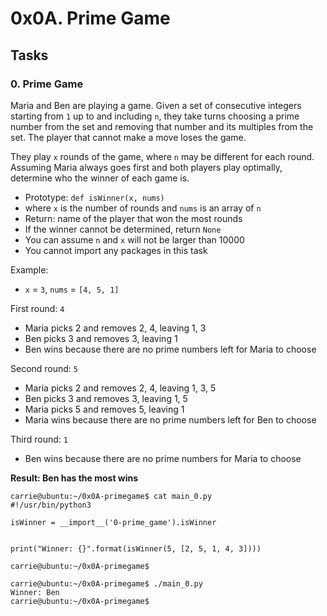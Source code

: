 # 0x0A. Prime Game

## Tasks

### 0. Prime Game

Maria and Ben are playing a game. Given a set of consecutive integers starting from  `1`  up to and including  `n`, they take turns choosing a prime number from the set and removing that number and its multiples from the set. The player that cannot make a move loses the game.

They play  `x`  rounds of the game, where  `n`  may be different for each round. Assuming Maria always goes first and both players play optimally, determine who the winner of each game is.

-   Prototype:  `def isWinner(x, nums)`
-   where  `x`  is the number of rounds and  `nums`  is an array of  `n`
-   Return: name of the player that won the most rounds
-   If the winner cannot be determined, return  `None`
-   You can assume  `n`  and  `x`  will not be larger than 10000
-   You cannot import any packages in this task

Example:

-   `x`  =  `3`,  `nums`  =  `[4, 5, 1]`

First round:  `4`

-   Maria picks 2 and removes 2, 4, leaving 1, 3
-   Ben picks 3 and removes 3, leaving 1
-   Ben wins because there are no prime numbers left for Maria to choose

Second round:  `5`

-   Maria picks 2 and removes 2, 4, leaving 1, 3, 5
-   Ben picks 3 and removes 3, leaving 1, 5
-   Maria picks 5 and removes 5, leaving 1
-   Maria wins because there are no prime numbers left for Ben to choose

Third round:  `1`

-   Ben wins because there are no prime numbers for Maria to choose

**Result: Ben has the most wins**

```
carrie@ubuntu:~/0x0A-primegame$ cat main_0.py
#!/usr/bin/python3

isWinner = __import__('0-prime_game').isWinner


print("Winner: {}".format(isWinner(5, [2, 5, 1, 4, 3])))

carrie@ubuntu:~/0x0A-primegame$

```

```
carrie@ubuntu:~/0x0A-primegame$ ./main_0.py
Winner: Ben
carrie@ubuntu:~/0x0A-primegame$
```